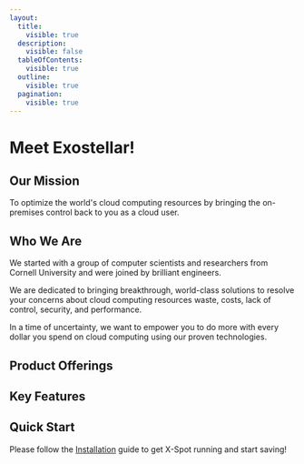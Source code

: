 ```yaml
---
layout:
  title:
    visible: true
  description:
    visible: false
  tableOfContents:
    visible: true
  outline:
    visible: true
  pagination:
    visible: true
---
```


# Meet Exostellar!

## Our Mission

To optimize the world's cloud computing resources by bringing the on-premises control back to you as a cloud user.

## Who We Are

We started with a group of computer scientists and researchers from Cornell University and were joined by brilliant engineers.&#x20;

We are dedicated to bringing breakthrough, world-class solutions to resolve your concerns about cloud computing resources waste, costs, lack of control, security, and performance.

In a time of uncertainty, we want to empower you to do more with every dollar you spend on cloud computing using our proven technologies.

## Product Offerings

## Key Features



## Quick Start

Please follow the [Installation](installation-and-configuration/install-through-aws-marketplace/) guide to get X-Spot running and start saving!
